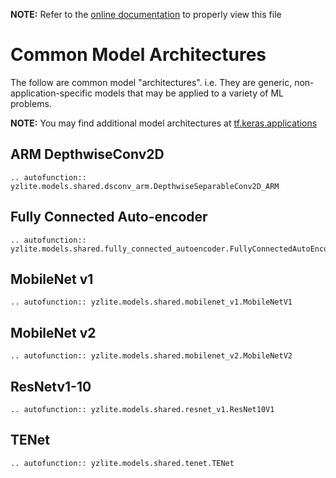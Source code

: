 __NOTE:__ Refer to the [online documentation](https://github.com/chenxingqiang/yzlite) to properly view this file

# Common Model Architectures

The follow are common model "architectures". i.e. They are generic, non-application-specific
models that may be applied to a variety of ML problems.

__NOTE:__ You may find additional model architectures at [tf.keras.applications](https://www.tensorflow.org/api_docs/python/tf/keras/applications)

## ARM DepthwiseConv2D

```{eval-rst}
.. autofunction:: yzlite.models.shared.dsconv_arm.DepthwiseSeparableConv2D_ARM
```

## Fully Connected Auto-encoder

```{eval-rst}
.. autofunction:: yzlite.models.shared.fully_connected_autoencoder.FullyConnectedAutoEncoder
```

## MobileNet v1

```{eval-rst}
.. autofunction:: yzlite.models.shared.mobilenet_v1.MobileNetV1
```

## MobileNet v2

```{eval-rst}
.. autofunction:: yzlite.models.shared.mobilenet_v2.MobileNetV2
```

## ResNetv1-10

```{eval-rst}
.. autofunction:: yzlite.models.shared.resnet_v1.ResNet10V1
```

## TENet

```{eval-rst}
.. autofunction:: yzlite.models.shared.tenet.TENet
```
